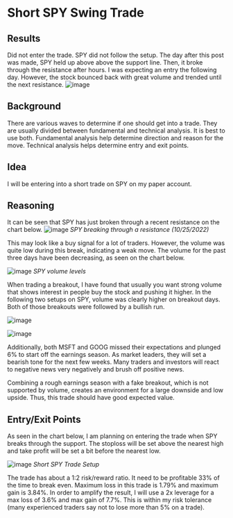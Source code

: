 # Short SPY Swing Trade

## Results
Did not enter the trade. SPY did not follow the setup. The day after this post was made, SPY held up above above the support line. Then, it broke through the resistance after hours. I was expecting an entry the following day. However, the stock bounced back with great volume and trended until the next resistance.
![image](https://github.com/coolnikitav/nikitas-notebook/assets/30304422/b01bc6ef-8ae6-4a44-9d29-9362bed53413)

## Background
There are various waves to determine if one should get into a trade. They are usually divided between fundamental and technical analysis. It is best to use both. Fundamental analysis help determine direction and reason for the move. Technical analysis helps determine entry and exit points.

## Idea
I will be entering into a short trade on SPY on my paper account.

## Reasoning
It can be seen that SPY has just broken through a recent resistance on the chart below.
![image](https://github.com/coolnikitav/nikitas-notebook/assets/30304422/99099bcd-3df8-4a85-a811-6db4c4a8e428)
*SPY breaking through a resistance (10/25/2022)*

This may look like a buy signal for a lot of traders. However, the volume was quite low during this break, indicating a weak move. The volume for the past three days have been decreasing, as seen on the chart below.

![image](https://github.com/coolnikitav/nikitas-notebook/assets/30304422/df9889f8-1dee-46bc-a96f-6699cc1c401e)
*SPY volume levels*

When trading a breakout, I have found that usually you want strong volume that shows interest in people buy the stock and pushing it higher. In the following two setups on SPY, volume was clearly higher on breakout days. Both of those breakouts were followed by a bullish run.

![image](https://github.com/coolnikitav/nikitas-notebook/assets/30304422/de396955-ee86-4725-ae2f-dd4955b9923f)

![image](https://github.com/coolnikitav/nikitas-notebook/assets/30304422/15822ca5-5fc8-4441-b910-b7268927f13e)

Additionally, both MSFT and GOOG missed their expectations and plunged 6% to start off the earnings season. As market leaders, they will set a bearish tone for the next few weeks. Many traders and investors will react to negative news very negatively and brush off positive news.

Combining a rough earnings season with a fake breakout, which is not supported by volume, creates an environment for a large downside and low upside. Thus, this trade should have good expected value.

## Entry/Exit Points
As seen in the chart below, I am planning on entering the trade when SPY breaks through the support. The stoploss will be set above the nearest high and take profit will be set a bit before the nearest low.

![image](https://github.com/coolnikitav/nikitas-notebook/assets/30304422/25554d21-a242-4c85-a751-7905e9342910)
*Short SPY Trade Setup*

The trade has about a 1:2 risk/reward ratio. It need to be profitable 33% of the time to break even. Maximum loss in this trade is 1.79% and maximum gain is 3.84%. In order to amplify the result, I will use a 2x leverage for a max loss of 3.6% and max gain of 7.7%. This is within my risk tolerance (many experienced traders say not to lose more than 5% on a trade).

